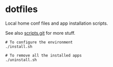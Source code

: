 # dotfiles

Local home conf files and app installation scripts.

See also [scripts.git](https://github.com/hugocf/scripts) for more stuff.

```
# To configure the environment
./install.sh
```

```
# To remove all the installed apps
./uninstall.sh
```
